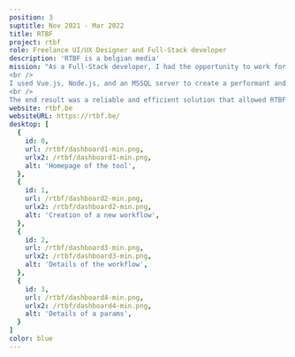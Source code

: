 ```yaml
---
position: 3
suptitle: Nov 2021 - Mar 2022
title: RTBF
project: rtbf
role: Freelance UI/UX Designer and Full-Stack developer
description: 'RTBF is a belgian media'
mission: "As a Full-Stack developer, I had the opportunity to work for RTBF on a key project to create an administration for video recording on the different RTBF servers. My role was to design and develop an efficient solution to manage the videos and associated metadata.<br />
<br />
I used Vue.js, Node.js, and an MSSQL server to create a performant and scalable solution. I worked closely with the development team to ensure that the application meets the company's needs and adheres to RTBF's high quality standards.<br />
<br />
The end result was a reliable and efficient solution that allowed RTBF to effectively manage videos and associated metadata. This led to a significant improvement in the quality and productivity of the company."
website: rtbf.be
websiteURL: https://rtbf.be/
desktop: [
  {
    id: 0,
    url: /rtbf/dashboard1-min.png,
    urlx2: /rtbf/dashboard1-min.png,
    alt: 'Homepage of the tool',
  },
  {
    id: 1,
    url: /rtbf/dashboard2-min.png,
    urlx2: /rtbf/dashboard2-min.png,
    alt: 'Creation of a new workflow',
  },
  {
    id: 2,
    url: /rtbf/dashboard3-min.png,
    urlx2: /rtbf/dashboard3-min.png,
    alt: 'Details of the workflow',
  },
  {
    id: 3,
    url: /rtbf/dashboard4-min.png,
    urlx2: /rtbf/dashboard4-min.png,
    alt: 'Details of a params',
  }
]
color: blue
---
```

